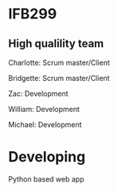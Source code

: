 # IFB299

## High qualility team

Charlotte:
Scrum master/Client

Bridgette:
Scrum master/Client

Zac:
Development

William:
Development

Michael:
Development

# Developing

Python based web app

